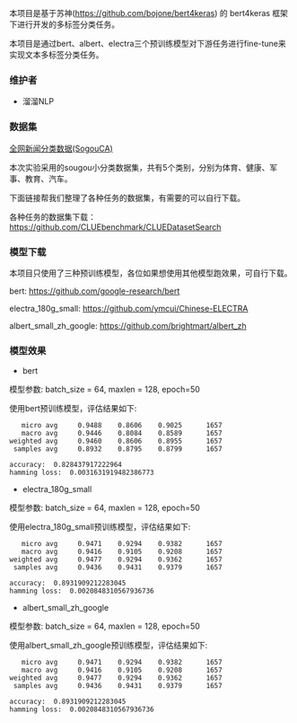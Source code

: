 本项目是基于苏神(https://github.com/bojone/bert4keras) 的 bert4keras 框架下进行开发的多标签分类任务。

本项目是通过bert、albert、electra三个预训练模型对下游任务进行fine-tune来实现文本多标签分类任务。

### 维护者

- 溜溜NLP

### 数据集

[全网新闻分类数据(SogouCA)](http://www.sogou.com/labs/resource/ca.php)

本次实验采用的sougou小分类数据集，共有5个类别，分别为体育、健康、军事、教育、汽车。

下面链接帮我们整理了各种任务的数据集，有需要的可以自行下载。

各种任务的数据集下载：https://github.com/CLUEbenchmark/CLUEDatasetSearch

### 模型下载

本项目只使用了三种预训练模型，各位如果想使用其他模型跑效果，可自行下载。

bert: https://github.com/google-research/bert

electra_180g_small: https://github.com/ymcui/Chinese-ELECTRA

albert_small_zh_google: https://github.com/brightmart/albert_zh

### 模型效果

- bert

模型参数: batch_size = 64, maxlen = 128, epoch=50

使用bert预训练模型，评估结果如下:

```
   micro avg     0.9488    0.8606    0.9025      1657
   macro avg     0.9446    0.8084    0.8589      1657
weighted avg     0.9460    0.8606    0.8955      1657
 samples avg     0.8932    0.8795    0.8799      1657

accuracy:  0.828437917222964
hamming loss:  0.0031631919482386773
```



- electra_180g_small

模型参数: batch_size = 64, maxlen = 128, epoch=50

使用electra_180g_small预训练模型，评估结果如下:

```
   micro avg     0.9471    0.9294    0.9382      1657
   macro avg     0.9416    0.9105    0.9208      1657
weighted avg     0.9477    0.9294    0.9362      1657
 samples avg     0.9436    0.9431    0.9379      1657

accuracy:  0.8931909212283045
hamming loss:  0.0020848310567936736
```



- albert_small_zh_google

模型参数: batch_size = 64, maxlen = 128, epoch=50

使用albert_small_zh_google预训练模型，评估结果如下:

```
   micro avg     0.9471    0.9294    0.9382      1657
   macro avg     0.9416    0.9105    0.9208      1657
weighted avg     0.9477    0.9294    0.9362      1657
 samples avg     0.9436    0.9431    0.9379      1657

accuracy:  0.8931909212283045
hamming loss:  0.0020848310567936736
```

